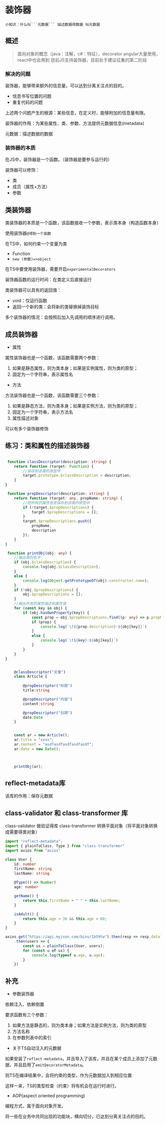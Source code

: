 <!--
 * @Author: 钱巍
 * @Date: 2022-12-13 14:51:46
 * @LastEditTime: 2022-12-13 15:08:55
 * @LastEditors: 钱巍
 * @Description: 
 * @FilePath: \auto.javascriptd:\wei.qian\learn\docs\page\typeScript\装饰器.md
 * 没有理想，何必远方。
-->
# 装饰器

    小知识：什么叫```元数据``` 描述数据得数据 叫元数据

## 概述

> 面向对象的概念（java：注解，c#：特征），decorator
> angular大量使用，react中也会用到
> 目前JS支持装饰器，目前处于建议征集的第二阶段

### 解决的问题

装饰器，能够带来额外的信息量，可以达到分离关注点的目的。

- 信息书写位置的问题
- 重复代码的问题

上述两个问题产生的根源：某些信息，在定义时，能够附加的信息量有限。

装饰器的作用：为某些属性、类、参数、方法提供元数据信息(metadata)

元数据：描述数据的数据

### 装饰器的本质

在JS中，装饰器是一个函数。（装饰器是要参与运行的）

装饰器可以修饰：
- 类
- 成员（属性+方法）
- 参数


## 类装饰器

类装饰器的本质是一个函数，该函数接收一个参数，表示类本身（构造函数本身）

使用装饰器```@得到一个函数```

在TS中，如何约束一个变量为类

- Function
- ```new (参数)=>object```

在TS中要使用装饰器，需要开启```experimentalDecorators```

装饰器函数的运行时间：在类定义后直接运行

类装饰器可以具有的返回值：

- void：仅运行函数
- 返回一个新的类：会将新的类替换掉装饰目标

多个装饰器的情况：会按照后加入先调用的顺序进行调用。


## 成员装饰器

- 属性

属性装饰器也是一个函数，该函数需要两个参数：
1. 如果是静态属性，则为类本身；如果是实例属性，则为类的原型；
2. 固定为一个字符串，表示属性名

- 方法
  
方法装饰器也是一个函数，该函数需要三个参数：
1. 如果是静态方法，则为类本身；如果是实例方法，则为类的原型；
2. 固定为一个字符串，表示方法名
3. 属性描述对象

可以有多个装饰器修饰



## 练习：类和属性的描述装饰器

```ts

 function classDescriptor(description: string) {
    return function (target: Function) {
        //保存到该类的原型中
        target.prototype.$classDescription = description;
    }
}

 function propDescriptor(description: string) {
    return function (target: any, propName: string) {
        //把所有的属性信息保存到该类的原型中
        if (!target.$propDescriptions) {
            target.$propDescriptions = [];
        }
        target.$propDescriptions.push({
            propName,
            description
        });
    }
}

 function printObj(obj: any) {
    //输出类的名字
    if (obj.$classDescription) {
        console.log(obj.$classDescription);
    }
    else {
        console.log(Object.getPrototypeOf(obj).constructor.name);
    }
    if (!obj.$propDescriptions) {
        obj.$propDescriptions = [];
    }
    //输出所有的属性描述和属性值
    for (const key in obj) {
        if (obj.hasOwnProperty(key)) {
            const prop = obj.$propDescriptions.find((p: any) => p.propName === key);
            if (prop) {
                console.log(`\t${prop.description}:${obj[key]}`)
            }
            else {
                console.log(`\t${key}:${obj[key]}`)
            }
        }
    }
}


    @classDescriptor("文章")
    class Article {
        
        @propDescriptor("标题")
        title:string

        @propDescriptor("内容")
        content:string

        @propDescriptor("日期")
        date:Date
    }


    const ar = new Article();
    ar.title = "xxxx";
    ar.content = "asdfasdfasdfasdfasdf";
    ar.date = new Date();



    printObj(ar);
```

## reflect-metadata库

该库的作用：保存元数据

## class-validator 和 class-transformer 库

class-validator 做验证得库
class-transformer 转换平面对象（将平面对象转换成需要得类对象）

```ts
import "reflect-metadata";
import { plainToClass, Type } from "class-transformer"
import axios from "axios"

class User {
    id: number
    firstName: string
    lastName: string
    
    @Type(() => Number)
    age: number

    getName() {
        return this.firstName + " " + this.lastName;
    }

    isAdult() {
        return this.age > 36 && this.age < 60;
    }
}

axios.get("https://api.myjson.com/bins/1b59tw").then(resp => resp.data)
    .then(users => {
        const us = plainToClass(User, users);
        for (const u of us) {
            console.log(typeof u.age, u.age);
        }
    })

```
## 补充

- 参数装饰器

依赖注入、依赖倒置

要求函数有三个参数：

1. 如果方法是静态的，则为类本身；如果方法是实例方法，则为类的原型
2. 方法名称
3. 在参数列表中的索引

- 关于TS自动注入的元数据

如果安装了```reflect-metadata```，并且导入了该库，并且在某个成员上添加了元数据，并且启用了```emitDecoratorMetadata```。

则TS在编译结果中，会将约束的类型，作为元数据加入到相应位置

这样一来，TS的类型检查（约束）将有机会在运行时进行。

- AOP(aspect oriented programming)

编程方式，属于面向对象开发。

将一些在业务中共同出现的功能块，横向切分，已达到分离关注点的目的。